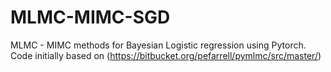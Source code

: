 
# MLMC-MIMC-SGD

MLMC - MIMC methods for Bayesian Logistic regression using Pytorch.
Code initially based on (https://bitbucket.org/pefarrell/pymlmc/src/master/)
